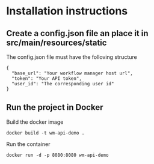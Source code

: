 # Installation instructions

## Create a config.json file an place it in src/main/resources/static

The config.json file must have the folloving structure


    {
      "base_url": "Your workflow manager host url",
      "token": "Your API token",
      "user_id": "The corresponding user id"
    }

## Run the project in Docker

Build the docker image

    docker build -t wm-api-demo .

Run the container

    docker run -d -p 8080:8080 wm-api-demo


